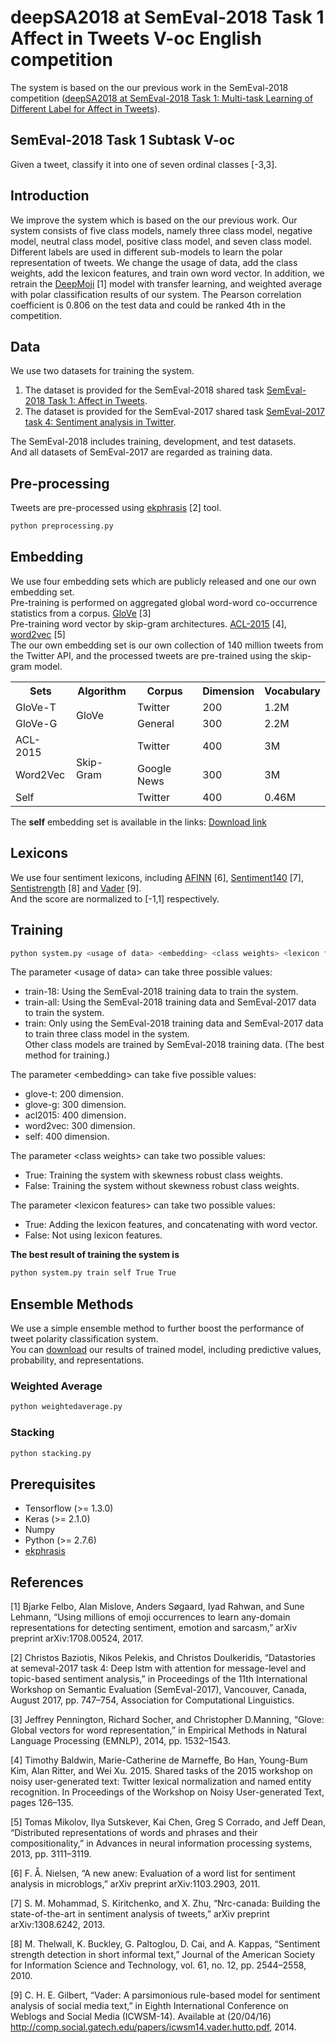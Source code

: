 # deepSA2018 at SemEval-2018 Task 1 Affect in Tweets V-oc English competition
The system is based on the our previous work in the SemEval-2018 competition ([deepSA2018 at SemEval-2018 Task 1: Multi-task Learning of Different Label for Affect in Tweets](http://aclweb.org/anthology/S18-1034)).

## SemEval-2018 Task 1 Subtask V-oc
Given a tweet, classify it into one of seven ordinal classes [-3,3].

## Introduction
We improve the system which is based on the our previous work.
Our system consists of five class models, namely three class model, negative model, neutral class model, positive class model, and seven class model.
Different labels are used in different sub-models to learn the polar representation of tweets.
We change the usage of data, add the class weights, add the lexicon features, and train own word vector.
In addition, we retrain the [DeepMoji](https://github.com/bfelbo/DeepMoji) [1] model with transfer learning, and weighted average with polar classification results of our system.
The Pearson correlation coefficient is 0.806 on the test data and could be ranked 4th in the competition.

## Data
We use two datasets for training the system.

1. The dataset is provided for the SemEval-2018 shared task [SemEval-2018 Task 1: Affect in Tweets](http://saifmohammad.com/WebDocs/semeval2018-task1.pdf).
2. The dataset is provided for the SemEval-2017 shared task [SemEval-2017 task 4: Sentiment analysis in Twitter](http://www.aclweb.org/anthology/S17-2088).

The SemEval-2018 includes training, development, and test datasets.<br>
And all datasets of SemEval-2017 are regarded as training data.

## Pre-processing
Tweets are pre-processed using [ekphrasis](https://github.com/cbaziotis/ekphrasis) [2] tool.
```bash
python preprocessing.py
```

## Embedding
We use four embedding sets which are publicly released and one our own embedding set.<br>
Pre-training is performed on aggregated global word-word co-occurrence statistics from a corpus. [GloVe](https://nlp.stanford.edu/projects/glove/) [3]<br>
Pre-training word vector by skip-gram architectures. [ACL-2015](https://www.fredericgodin.com/software/) [4], [word2vec](https://code.google.com/archive/p/word2vec/) [5]<br>
The our own embedding set is our own collection of 140 million tweets from the Twitter API, and the processed tweets are pre-trained using the skip-gram model.<br>

<table>
  <tr>
    <th>Sets</th><th>Algorithm</th><th>Corpus</th><th>Dimension</th><th>Vocabulary</th>
  </tr>
  <tr>
    <td>GloVe-T</td><td rowspan=2>GloVe</td><td>Twitter</td><td>200</td><td>1.2M</td>
  </tr>
   <tr>
    <td>GloVe-G</td><td>General</td><td>300</td><td>2.2M</td>
  </tr>
   <tr>
    <td>ACL-2015</td><td rowspan=3>Skip-Gram</td><td>Twitter</td><td>400</td><td>3M</td>
  </tr>
   <tr>
    <td>Word2Vec</td><td>Google News</td><td>300</td><td>3M</td>
  </tr>
   <tr>
    <td>Self</td><td>Twitter</td><td>400</td><td>0.46M</td>
  </tr>
</table>

The **self** embedding set is available in the links: [Download link](https://drive.google.com/file/d/15zgPiqPS2Zu1Y7jx9izyQeR11dv7K0cN/view?usp=sharing)

## Lexicons
We use four sentiment lexicons, including [AFINN](http://www2.imm.dtu.dk/pubdb/views/publication_details.php?id=6010) [6], [Sentiment140](https://github.com/okugami79/sentiment140) [7], [Sentistrength](http://sentistrength.wlv.ac.uk/) [8] and [Vader](https://github.com/cjhutto/vaderSentiment) [9].<br>
And the score are normalized to [-1,1] respectively.

## Training
```bash
python system.py <usage of data> <embedding> <class weights> <lexicon features>
```
The parameter &lt;usage of data&gt; can take three possible values:
  * train-18: Using the SemEval-2018 training data to train the system.<br>
  * train-all: Using the SemEval-2018 training data and SemEval-2017 data to train the system.<br>
  * train: Only using the SemEval-2018 training data and SemEval-2017 data to train three class model in the system.<br> Other class models are trained by SemEval-2018 training data. (The best method for training.)
  
The parameter &lt;embedding&gt; can take five possible values:
  * glove-t: 200 dimension.
  * glove-g: 300 dimension.
  * acl2015: 400 dimension.
  * word2vec: 300 dimension.
  * self: 400 dimension.
  
The parameter &lt;class weights&gt; can take two possible values:
  * True: Training the system with skewness robust class weights.
  * False: Training the system without skewness robust class weights.
  
The parameter &lt;lexicon features&gt; can take two possible values:
  * True: Adding the lexicon features, and concatenating with word vector.
  * False: Not using lexicon features.
  
**The best result of training the system is**
```bash
python system.py train self True True
```
## Ensemble Methods
We use a simple ensemble method to further boost the performance of tweet polarity classification system.<br>
You can [download](https://drive.google.com/file/d/10cAf4h2EceYYed86lf8X3q9RpVS22ZDm/view?usp=sharing) our results of trained model, including predictive values, probability, and representations.
### Weighted Average
```bash
python weightedaverage.py
```

### Stacking
```bash
python stacking.py
```

## Prerequisites
* Tensorflow (>= 1.3.0)
* Keras (>= 2.1.0)
* Numpy
* Python (>= 2.7.6)
* [ekphrasis](https://github.com/cbaziotis/ekphrasis)

## References
[1] Bjarke Felbo, Alan Mislove, Anders Søgaard, Iyad Rahwan, and Sune Lehmann, “Using millions of emoji occurrences to learn any-domain representations for detecting sentiment, emotion and sarcasm,” arXiv preprint arXiv:1708.00524, 2017.

[2] Christos Baziotis, Nikos Pelekis, and Christos Doulkeridis, “Datastories at semeval-2017 task 4: Deep lstm with attention for message-level and topic-based sentiment analysis,” in Proceedings of the 11th International Workshop on Semantic Evaluation (SemEval-2017), Vancouver, Canada, August 2017, pp. 747–754, Association for Computational Linguistics.

[3] Jeffrey Pennington, Richard Socher, and Christopher D.Manning, “Glove: Global vectors for word representation,” in Empirical Methods in Natural Language Processing (EMNLP), 2014, pp. 1532–1543.

[4] Timothy Baldwin, Marie-Catherine de Marneffe, Bo Han, Young-Bum Kim, Alan Ritter, and Wei Xu. 2015. Shared tasks of the 2015 workshop on noisy user-generated text: Twitter lexical normalization and named entity recognition. In Proceedings of the Workshop on Noisy User-generated Text, pages 126–135.

[5] Tomas Mikolov, Ilya Sutskever, Kai Chen, Greg S Corrado, and Jeff Dean, “Distributed representations of words and phrases and their compositionality,” in Advances in neural information processing systems, 2013, pp. 3111–3119.

[6] F. &Aring;. Nielsen, “A new anew: Evaluation of a word list for sentiment analysis in microblogs,” arXiv preprint arXiv:1103.2903, 2011.

[7] S. M. Mohammad, S. Kiritchenko, and X. Zhu, “Nrc-canada: Building the state-of-the-art in sentiment analysis of tweets,” arXiv preprint arXiv:1308.6242, 2013.

[8] M. Thelwall, K. Buckley, G. Paltoglou, D. Cai, and A. Kappas, “Sentiment strength detection in short informal text,” Journal of the American Society for Information Science and Technology, vol. 61, no. 12, pp. 2544–2558, 2010.

[9] C. H. E. Gilbert, “Vader: A parsimonious rule-based model for sentiment analysis of social media text,” in Eighth International Conference on Weblogs and Social Media (ICWSM-14). Available at (20/04/16) http://comp.social.gatech.edu/papers/icwsm14.vader.hutto.pdf, 2014.
